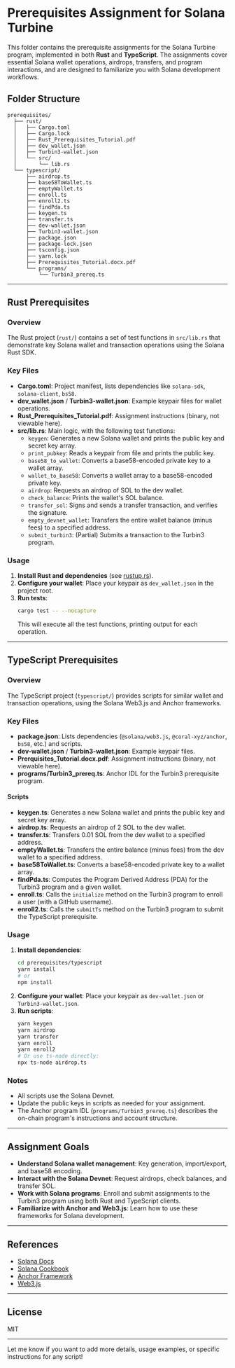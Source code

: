  # Prerequisites Assignment for Solana Turbine

This folder contains the prerequisite assignments for the Solana Turbine program, implemented in both **Rust** and **TypeScript**. The assignments cover essential Solana wallet operations, airdrops, transfers, and program interactions, and are designed to familiarize you with Solana development workflows.

## Folder Structure

```
prerequisites/
  ├── rust/
  │   ├── Cargo.toml
  │   ├── Cargo.lock
  │   ├── Rust_Prerequisites_Tutorial.pdf
  │   ├── dev_wallet.json
  │   ├── Turbin3-wallet.json
  │   └── src/
  │       └── lib.rs
  └── typescript/
      ├── airdrop.ts
      ├── base58ToWallet.ts
      ├── emptyWallet.ts
      ├── enroll.ts
      ├── enroll2.ts
      ├── findPda.ts
      ├── keygen.ts
      ├── transfer.ts
      ├── dev-wallet.json
      ├── Turbin3-wallet.json
      ├── package.json
      ├── package-lock.json
      ├── tsconfig.json
      ├── yarn.lock
      ├── Prerequisites_Tutorial.docx.pdf
      └── programs/
          └── Turbin3_prereq.ts
```

---

## Rust Prerequisites

### Overview

The Rust project (`rust/`) contains a set of test functions in `src/lib.rs` that demonstrate key Solana wallet and transaction operations using the Solana Rust SDK.

### Key Files

- **Cargo.toml**: Project manifest, lists dependencies like `solana-sdk`, `solana-client`, `bs58`.
- **dev_wallet.json** / **Turbin3-wallet.json**: Example keypair files for wallet operations.
- **Rust_Prerequisites_Tutorial.pdf**: Assignment instructions (binary, not viewable here).
- **src/lib.rs**: Main logic, with the following test functions:
  - `keygen`: Generates a new Solana wallet and prints the public key and secret key array.
  - `print_pubkey`: Reads a keypair from file and prints the public key.
  - `base58_to_wallet`: Converts a base58-encoded private key to a wallet array.
  - `wallet_to_base58`: Converts a wallet array to a base58-encoded private key.
  - `airdrop`: Requests an airdrop of SOL to the dev wallet.
  - `check_balance`: Prints the wallet's SOL balance.
  - `transfer_sol`: Signs and sends a transfer transaction, and verifies the signature.
  - `empty_devnet_wallet`: Transfers the entire wallet balance (minus fees) to a specified address.
  - `submit_turbin3`: (Partial) Submits a transaction to the Turbin3 program.

### Usage

1. **Install Rust and dependencies** (see [rustup.rs](https://rustup.rs/)).
2. **Configure your wallet**: Place your keypair as `dev_wallet.json` in the project root.
3. **Run tests**:
   ```sh
   cargo test -- --nocapture
   ```
   This will execute all the test functions, printing output for each operation.

---

## TypeScript Prerequisites

### Overview

The TypeScript project (`typescript/`) provides scripts for similar wallet and transaction operations, using the Solana Web3.js and Anchor frameworks.

### Key Files

- **package.json**: Lists dependencies (`@solana/web3.js`, `@coral-xyz/anchor`, `bs58`, etc.) and scripts.
- **dev-wallet.json** / **Turbin3-wallet.json**: Example keypair files.
- **Prerquisites_Tutorial.docx.pdf**: Assignment instructions (binary, not viewable here).
- **programs/Turbin3_prereq.ts**: Anchor IDL for the Turbin3 prerequisite program.

#### Scripts

- **keygen.ts**: Generates a new Solana wallet and prints the public key and secret key array.
- **airdrop.ts**: Requests an airdrop of 2 SOL to the dev wallet.
- **transfer.ts**: Transfers 0.01 SOL from the dev wallet to a specified address.
- **emptyWallet.ts**: Transfers the entire balance (minus fees) from the dev wallet to a specified address.
- **base58ToWallet.ts**: Converts a base58-encoded private key to a wallet array.
- **findPda.ts**: Computes the Program Derived Address (PDA) for the Turbin3 program and a given wallet.
- **enroll.ts**: Calls the `initialize` method on the Turbin3 program to enroll a user (with a GitHub username).
- **enroll2.ts**: Calls the `submitTs` method on the Turbin3 program to submit the TypeScript prerequisite.

### Usage

1. **Install dependencies**:
   ```sh
   cd prerequisites/typescript
   yarn install
   # or
   npm install
   ```
2. **Configure your wallet**: Place your keypair as `dev-wallet.json` or `Turbin3-wallet.json`.
3. **Run scripts**:
   ```sh
   yarn keygen
   yarn airdrop
   yarn transfer
   yarn enroll
   yarn enroll2
   # Or use ts-node directly:
   npx ts-node airdrop.ts
   ```

### Notes

- All scripts use the Solana Devnet.
- Update the public keys in scripts as needed for your assignment.
- The Anchor program IDL (`programs/Turbin3_prereq.ts`) describes the on-chain program's instructions and account structure.

---

## Assignment Goals

- **Understand Solana wallet management**: Key generation, import/export, and base58 encoding.
- **Interact with the Solana Devnet**: Request airdrops, check balances, and transfer SOL.
- **Work with Solana programs**: Enroll and submit assignments to the Turbin3 program using both Rust and TypeScript clients.
- **Familiarize with Anchor and Web3.js**: Learn how to use these frameworks for Solana development.

---

## References

- [Solana Docs](https://docs.solana.com/)
- [Solana Cookbook](https://solanacookbook.com/)
- [Anchor Framework](https://book.anchor-lang.com/)
- [Web3.js](https://solana-labs.github.io/solana-web3.js/)

---

## License

MIT

---

Let me know if you want to add more details, usage examples, or specific instructions for any script!
